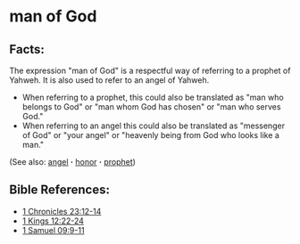 # man of God #

## Facts: ##

The expression "man of God" is a respectful way of referring to a prophet of Yahweh. It is also used to refer to an angel of Yahweh.

* When referring to a prophet, this could also be translated as "man who belongs to God" or "man whom God has chosen" or "man who serves God."
* When referring to an angel this could also be translated as "messenger of God" or "your angel" or "heavenly being from God who looks like a man."

(See also: [angel](../kt/angel.md) **·** [honor](../other/honor.md) **·** [prophet](../kt/prophet.md))

## Bible References: ##

* [1 Chronicles 23:12-14](https://door43.org/en/bible/notes/1ch/23/12)
* [1 Kings 12:22-24](https://door43.org/en/bible/notes/1ki/12/22)
* [1 Samuel 09:9-11](https://door43.org/en/bible/notes/1sa/09/09)

